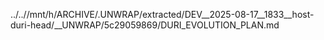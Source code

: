 ../..//mnt/h/ARCHIVE/.UNWRAP/extracted/DEV__2025-08-17__1833__host-duri-head/__UNWRAP/5c29059869/DURI_EVOLUTION_PLAN.md